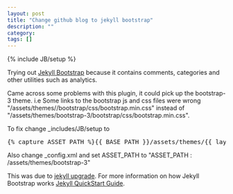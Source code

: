 ```yaml
---
layout: post
title: "Change github blog to jekyll bootstrap"
description: ""
category: 
tags: []
---
```

{% include JB/setup %}

Trying out [Jekyll Bootstrap](https://github.com/plusjade/jekyll-bootstrap/) because it contains comments, categories and other utilities such as analytics.

Came across some problems with this plugin, it could pick up the bootstrap-3 theme. i.e Some links to the bootstrap js and css files were wrong "/assets/themes//bootstrap/css/bootstrap.min.css"  instead of "/assets/themes/bootstrap-3/bootstrap/css/bootstrap.min.css".

To fix change _includes/JB/setup to 
<pre>
{% capture ASSET_PATH %}{{ BASE_PATH }}/assets/themes/{{ layout.theme.name }}{% endcapture %}
</pre>

Also change _config.xml and set ASSET_PATH to "ASSET_PATH : /assets/themes/bootstrap-3"

This was due to [jekyll upgrade](http://jekyllrb.com/docs/upgrading/2-to-3/). 
For more information on how Jekyll Bootstrap works [Jekyll QuickStart Guide](http://jekyllbootstrap.com/usage/jekyll-quick-start.html).

